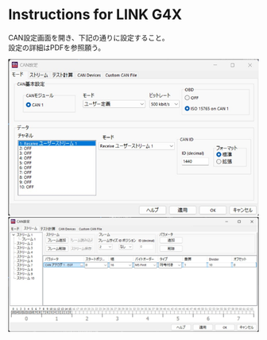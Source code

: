 # Instructions for LINK G4X
CAN設定画面を開き、下記の通りに設定すること。  
設定の詳細はPDFを参照願う。

<img src="https://github.com/Yu-taguchi/1CH-EGT-to-CAN-BUS-MODULE/blob/main/LINK%20G4X%20instructions/CAN%20SET1.jpg" width="800">
<img src="https://github.com/Yu-taguchi/1CH-EGT-to-CAN-BUS-MODULE/blob/main/LINK%20G4X%20instructions/CAN%20SET2.jpg" width="800">
